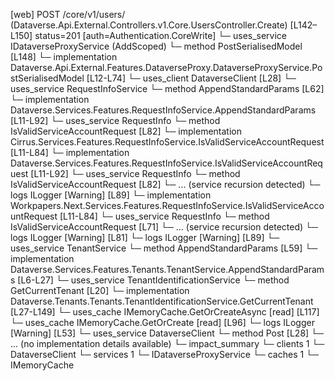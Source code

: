 [web] POST /core/v1/users/  (Dataverse.Api.External.Controllers.v1.Core.UsersController.Create)  [L142–L150] status=201 [auth=Authentication.CoreWrite]
  └─ uses_service IDataverseProxyService (AddScoped)
    └─ method PostSerialisedModel [L148]
      └─ implementation Dataverse.Api.External.Features.DataverseProxy.DataverseProxyService.PostSerialisedModel [L12-L74]
        └─ uses_client DataverseClient [L28]
        └─ uses_service RequestInfoService
          └─ method AppendStandardParams [L62]
            └─ implementation Dataverse.Services.Features.RequestInfoService.AppendStandardParams [L11-L92]
              └─ uses_service RequestInfo
                └─ method IsValidServiceAccountRequest [L82]
                  └─ implementation Cirrus.Services.Features.RequestInfoService.IsValidServiceAccountRequest [L11-L84]
                  └─ implementation Dataverse.Services.Features.RequestInfoService.IsValidServiceAccountRequest [L11-L92]
                    └─ uses_service RequestInfo
                      └─ method IsValidServiceAccountRequest [L82]
                        └─ ... (service recursion detected)
                    └─ logs ILogger<IRequestInfoService> [Warning] [L89]
                  └─ implementation Workpapers.Next.Services.Features.RequestInfoService.IsValidServiceAccountRequest [L11-L84]
                    └─ uses_service RequestInfo
                      └─ method IsValidServiceAccountRequest [L71]
                        └─ ... (service recursion detected)
                    └─ logs ILogger<IRequestInfoService> [Warning] [L81]
              └─ logs ILogger<IRequestInfoService> [Warning] [L89]
        └─ uses_service TenantService
          └─ method AppendStandardParams [L59]
            └─ implementation Dataverse.Services.Features.Tenants.TenantService.AppendStandardParams [L6-L27]
              └─ uses_service TenantIdentificationService
                └─ method GetCurrentTenant [L20]
                  └─ implementation Dataverse.Tenants.Tenants.TenantIdentificationService.GetCurrentTenant [L27-L149]
                    └─ uses_cache IMemoryCache.GetOrCreateAsync [read] [L117]
                    └─ uses_cache IMemoryCache.GetOrCreate [read] [L96]
                    └─ logs ILogger<ITenantIdentificationService> [Warning] [L53]
        └─ uses_service DataverseClient
          └─ method Post [L28]
            └─ ... (no implementation details available)
  └─ impact_summary
    └─ clients 1
      └─ DataverseClient
    └─ services 1
      └─ IDataverseProxyService
    └─ caches 1
      └─ IMemoryCache

